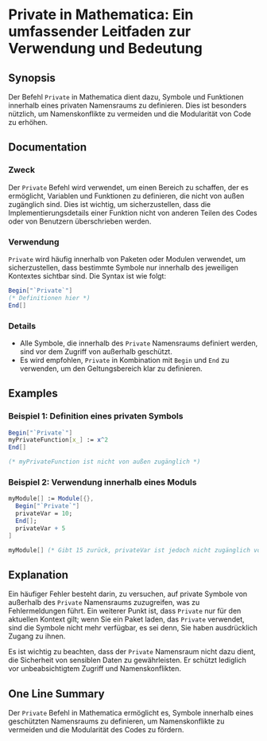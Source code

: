 <!--
Meta Description: # Private in Mathematica: Ein umfassender Leitfaden zur Verwendung und Bedeutung ## Synopsis Der Befehl `Private` in Mathematica dient dazu, Symbole u...
Meta Keywords: private, von, die, und, ist
-->

# Private in Mathematica: Ein umfassender Leitfaden zur Verwendung und Bedeutung

## Synopsis
Der Befehl `Private` in Mathematica dient dazu, Symbole und Funktionen innerhalb eines privaten Namensraums zu definieren. Dies ist besonders nützlich, um Namenskonflikte zu vermeiden und die Modularität von Code zu erhöhen.

## Documentation
### Zweck
Der `Private` Befehl wird verwendet, um einen Bereich zu schaffen, der es ermöglicht, Variablen und Funktionen zu definieren, die nicht von außen zugänglich sind. Dies ist wichtig, um sicherzustellen, dass die Implementierungsdetails einer Funktion nicht von anderen Teilen des Codes oder von Benutzern überschrieben werden.

### Verwendung
`Private` wird häufig innerhalb von Paketen oder Modulen verwendet, um sicherzustellen, dass bestimmte Symbole nur innerhalb des jeweiligen Kontextes sichtbar sind. Die Syntax ist wie folgt:

```mathematica
Begin["`Private`"]
(* Definitionen hier *)
End[]
```

### Details
- Alle Symbole, die innerhalb des `Private` Namensraums definiert werden, sind vor dem Zugriff von außerhalb geschützt.
- Es wird empfohlen, `Private` in Kombination mit `Begin` und `End` zu verwenden, um den Geltungsbereich klar zu definieren.

## Examples
### Beispiel 1: Definition eines privaten Symbols
```mathematica
Begin["`Private`"]
myPrivateFunction[x_] := x^2
End[]

(* myPrivateFunction ist nicht von außen zugänglich *)
```

### Beispiel 2: Verwendung innerhalb eines Moduls
```mathematica
myModule[] := Module[{},
  Begin["`Private`"]
  privateVar = 10;
  End[];
  privateVar + 5
]

myModule[] (* Gibt 15 zurück, privateVar ist jedoch nicht zugänglich von außerhalb *)
```

## Explanation
Ein häufiger Fehler besteht darin, zu versuchen, auf private Symbole von außerhalb des `Private` Namensraums zuzugreifen, was zu Fehlermeldungen führt. Ein weiterer Punkt ist, dass `Private` nur für den aktuellen Kontext gilt; wenn Sie ein Paket laden, das `Private` verwendet, sind die Symbole nicht mehr verfügbar, es sei denn, Sie haben ausdrücklich Zugang zu ihnen.

Es ist wichtig zu beachten, dass der `Private` Namensraum nicht dazu dient, die Sicherheit von sensiblen Daten zu gewährleisten. Er schützt lediglich vor unbeabsichtigtem Zugriff und Namenskonflikten.

## One Line Summary
Der `Private` Befehl in Mathematica ermöglicht es, Symbole innerhalb eines geschützten Namensraums zu definieren, um Namenskonflikte zu vermeiden und die Modularität des Codes zu fördern.